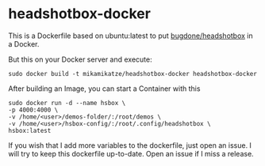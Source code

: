 # headshotbox-docker

This is a Dockerfile based on ubuntu:latest to put [bugdone/headshotbox](https://github.com/bugdone/headshotbox) in a Docker.

But this on your Docker server and execute:

```sudo docker build -t mikamikatze/headshotbox-docker headshotbox-docker```
  
After building an Image, you can start a Container with this
```
sudo docker run -d --name hsbox \
-p 4000:4000 \
-v /home/<user>/demos-folder/:/root/demos \
-v /home/<user>/hsbox-config/:/root/.config/headshotbox \
hsbox:latest
```
If you wish that I add more variables to the dockerfile, just open an issue.
I will try to keep this dockerfile up-to-date. Open an issue if I miss a release.
